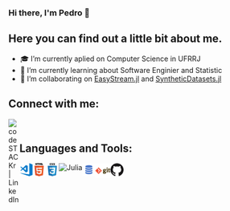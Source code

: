 ### Hi there, I'm Pedro 👋

## Here you can find out a little bit about me.
- :mortar_board: I’m currently aplied on Computer Science in UFRRJ
- 🌱 I’m currently learning about Software Enginier and Statistic
- 👯 I’m collaborating on [EasyStream.jl][EasyStream] and [SyntheticDatasets.jl][Synthetic]

## Connect with me:
[<img align="left" alt="codeSTACKr | LinkedIn" width="22px" src="https://cdn.jsdelivr.net/npm/simple-icons@v3/icons/linkedin.svg" />][linkedin]
<br>

## Languages and Tools:
<img align="left" alt="Visual Studio Code" height="26px" src="https://raw.githubusercontent.com/github/explore/80688e429a7d4ef2fca1e82350fe8e3517d3494d/topics/visual-studio-code/visual-studio-code.png" />
<img align="left" alt="HTML5" height="26px" src="https://raw.githubusercontent.com/github/explore/80688e429a7d4ef2fca1e82350fe8e3517d3494d/topics/html/html.png" />
<img align="left" alt="CSS3" height="26px" src="https://raw.githubusercontent.com/github/explore/80688e429a7d4ef2fca1e82350fe8e3517d3494d/topics/css/css.png" />
<img align="left" alt="Julia" height="26px" src="https://github.com/JuliaLang/julia-logo-graphics/blob/master/images/julia-logo-color.png"/>
<img align="left" alt="SQL" height="26px" src="https://raw.githubusercontent.com/github/explore/80688e429a7d4ef2fca1e82350fe8e3517d3494d/topics/sql/sql.png" />
<img align="left" alt="Git" height="30px" src="https://raw.githubusercontent.com/github/explore/80688e429a7d4ef2fca1e82350fe8e3517d3494d/topics/git/git.png" />
<img align="left" alt="GitHub" height="26px" src="https://raw.githubusercontent.com/github/explore/78df643247d429f6cc873026c0622819ad797942/topics/github/github.png" />

[Linkedin]: https://www.linkedin.com/in/pedro-conrado-b3a6b3192/
[JuliaLang]: https://github.com/JuliaLang
[EasyStream]: https://github.com/ATISLabs/EasyStream.jl
[Synthetic]: https://github.com/ATISLabs/SyntheticDatasets.jl
